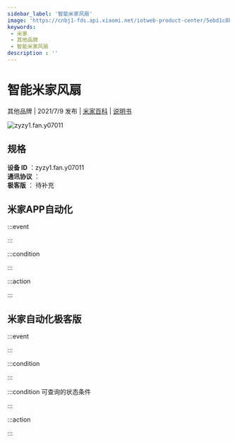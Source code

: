 ```yaml
---
sidebar_label: '智能米家风扇'
image: 'https://cnbj1-fds.api.xiaomi.net/iotweb-product-center/5ebd1c8bb87f605e6f9979d8def132ee_1625124760622.png?GalaxyAccessKeyId=AKVGLQWBOVIRQ3XLEW&Expires=9223372036854775807&Signature=T4DnK9kzwLMHFIocldVVIW/wVuA='
keywords: 
 - 米家
 - 其他品牌
 - 智能米家风扇
description : ''
---
```

# 智能米家风扇

其他品牌 | 2021/7/9 发布 | [米家百科](https://home.mi.com/webapp/content/baike/product/index.html?model=zyzy1.fan.y07011) | [说明书](https://home.mi.com/views/introduction.html?model=zyzy1.fan.y07011&region=cn)

![zyzy1.fan.y07011](https://cnbj1-fds.api.xiaomi.net/iotweb-product-center/5ebd1c8bb87f605e6f9979d8def132ee_1625124760622.png?GalaxyAccessKeyId=AKVGLQWBOVIRQ3XLEW&Expires=9223372036854775807&Signature=T4DnK9kzwLMHFIocldVVIW/wVuA=)

## 规格  
> 
**设备 ID** ：zyzy1.fan.y07011  
**通讯协议** ：  
**极客版**  ： 待补充 


## 米家APP自动化  

:::event  

:::

:::condition  

:::

:::action   

:::

## 米家自动化极客版  

:::event  

:::

:::condition  

:::

:::condition 可查询的状态条件  

:::

:::action  

:::

        
